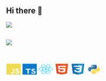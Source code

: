## Hi there 👋


 <div style="display: flex; align-items: flex-start;">
  <a href="https://github.com/Arthurlopesc">
    <img height="180em" src="https://github-readme-stats.vercel.app/api?username=Arthurlopesc&show_icons=true&theme=tokyonight&include_all_commits=true&count_private=true"/>
  </a>
  </div>

##
  
  <div style="display: flex; align-items: flex-start;">
  <a href="https://github.com/Arthurlopesc"> 
    <img height="180em" src="https://github-readme-stats.vercel.app/api/top-langs/?username=Arthurlopesc&layout=compact&langs_count=16&theme=tokyonight"/>
  </a>
</div>

##

<div style="display: inline_block"><br>
  <img align="center" alt="Rafa-Js" height="30" width="40" src="https://raw.githubusercontent.com/devicons/devicon/master/icons/javascript/javascript-plain.svg">
  <img align="center" alt="Rafa-Ts" height="30" width="40" src="https://raw.githubusercontent.com/devicons/devicon/master/icons/typescript/typescript-plain.svg">
  <img align="center" alt="Rafa-React" height="30" width="40" src="https://raw.githubusercontent.com/devicons/devicon/master/icons/react/react-original.svg">
  <img align="center" alt="Rafa-HTML" height="30" width="40" src="https://raw.githubusercontent.com/devicons/devicon/master/icons/html5/html5-original.svg">
  <img align="center" alt="Rafa-CSS" height="30" width="40" src="https://raw.githubusercontent.com/devicons/devicon/master/icons/css3/css3-original.svg">
  <img align="center" alt="Rafa-Python" height="30" width="40" src="https://raw.githubusercontent.com/devicons/devicon/master/icons/python/python-original.svg">
</div>
